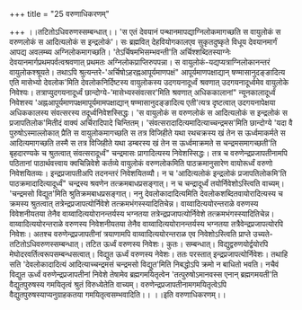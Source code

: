 +++
title = "25 वरुणाधिकरणम्"

+++
।।तटितोऽधिवरुणस्सम्बन्धात्।। 'स एतं देवयानं पन्थानमापद्याग्निलोकमागच्छति स वायुलोकं स वरुणलोकं स आदित्यलोकं स इन्द्रलोकं'। सः ब्रह्मवित् देहवियोगकालएव सुकृतदुष्कृते विधूय देवयानमार्गं आपद्य अवलम्ब्य अग्निलोकमागच्छति। 'तेऽर्चिषमभिसम्भवन्ती'ति अर्चिश्शब्दितस्याग्नेः देवयानमार्गप्रथमपर्वत्वश्रवणात् प्रथमतः अग्निलोकप्राप्तिरुपपन्ना। स वायुलोकं-यद्यप्यत्राग्निलोकानन्तरं वायुलोकश्श्रूयते। तथाऽपि श्रुत्यन्तरे-'अर्चिषोऽहरह्नआपूर्यमाणपक्षं" आपूर्यमाणपक्षाद्यान् षण्मासानुदङ्ङादित्य एति मासेभ्यो देवलोक'मिति देवलोकनिर्दिष्टस्य वायुलोकस्य उदगयनादूर्ध्वं श्रवणात् उदगयनादूर्ध्वमेव वायुलोके निवेश्यः। तत्राप्युदगयनादूर्ध्वं छान्दोग्ये-'मासेभ्यस्संवत्सर'मिति श्रवणात् अधिककालानां" न्यूनकालादूर्ध्वं निवेशस्य 'अह्नआपूर्यमाणपक्षमापूर्यमामपक्षाद्यान् षण्मासानुदङ्ङादित्य एती'त्यत्र दृष्टत्वात् उदगयनापेक्षया अधिककालस्य संवत्सरस्य तदूर्ध्वनिवेशस्सिद्धः। 'स वायुलोकं स वरुणलोकं स आदित्यलोकं स इन्द्रलोकं स प्रजापतिलोक'मितीदं वाक्यं अर्चिरादिपादे चिन्तितम्। 'संवत्सरादादित्यमादित्याच्चन्द्रमस'मिति छान्दोग्ये 'यदा वै पुरुषोऽस्माल्लोकात् प्रैति स वायुलोकमागच्छति स तत्र विजिहीते यथा रथचक्रस्य खं तेन स ऊर्ध्वमाकर्मते स आदित्यमागच्छति तस्मै स तत्र विजिहीते यथा डम्बरस्य खं तेन स ऊर्ध्वमाक्रमते स चन्द्रमसमागच्छती'ति बृहदारण्यके च श्रुतत्वात् संवत्सरादूर्ध्वं" चन्द्रमासः प्रागादित्यस्य निवेशस्सिद्धः। तत्र च वरुणेन्द्रप्रजापतीनामपि पठितानां पाठार्थवत्त्वाय क्वचिन्निवेशे कर्तव्ये वायुलोकं वरुणलोकमिति पाठक्रमानुसारेण वायोरूर्ध्वं वरुणो निवेशयितव्यः। इन्द्रप्रजापतीअपि तदनन्तरं निवेशयितव्यौ। न च 'आदित्यलोकं इन्द्रलोकं प्रजापतिलोकमि'ति पाठक्रमादादित्यादूर्ध्वं" चन्द्रस्य श्रवणेन तत्क्रमबाधप्रसङ्गात्। न च चन्द्रादूर्ध्वं तयोर्निवेशोऽस्त्विति वाच्यम्। 'चन्द्रमसो विद्युत'मिति श्रुतिक्रमबाधप्रसङ्गात्। ननु देवलोकादादित्यमिति देवलोकशब्दितवायोरादित्यस्य च क्रमस्य श्रुतत्वात् तत्रेन्द्रप्रजापत्योर्निवेशे तत्क्रमभंगस्स्यादितिचेन्न। वाय्वादित्ययोरन्तराळे वरुणस्य विवेशनीयतया तेनैव वाय्वादित्ययोरानन्तर्यस्य भग्नतया तत्रेन्द्रप्रजापत्योर्निवेशे तत्क्रमभंगस्स्यादितिचेन्न। वाय्वादित्ययोरन्तराळे वरुणस्य निवेशनीयतया तेनैव वाय्वादित्ययोरानन्तर्यस्य भग्नतया तत्रैवेन्द्रप्रजापत्योरपि निवेशः। अतश्च वरुणेन्द्रप्रजापतीनां त्रयाणामपि वाय्वादित्ययोरन्तराळ एव निवेशोऽस्त्विति प्राप्ते उच्यते- तटितोऽधिवरुणस्सम्बन्धात्। तटित ऊर्ध्वं वरुणस्य निवेशः। कुतः। सम्बन्धात्। विद्युद्वरुणयोर्द्वयोरपि मेघोदरवर्तित्वरूपसम्बन्धसत्वात्। विद्युत ऊर्ध्वं वरुणस्य नेवेशः। ततः परस्तात् इन्द्रप्रजापत्योर्निवेशः। तथाहि सति 'देवलोकादादित्यं आदित्याच्चन्द्रमसं चन्द्रमसो विद्युत'मिति निबद्धोऽपि क्रमो न बाधितो भवति। नचैवं विद्युत ऊर्ध्वं वरुणेन्द्रप्रजापतीनां निवेशे तेषामेव ब्रह्मगमयितृत्वेन 'तत्पुरुषोऽमानवस्स एनान् ब्रह्मगमयती'ति वैद्युतपुरुषस्य गमयितृत्वं श्रुतं विरुध्येतेति वाच्यम्। वरुणेन्द्रप्रजापतीनामगमयितृत्वेऽपि वैद्युतपुरुषस्याप्यनुग्राहकतया गमयितृत्वसम्भवादिति।। ।।इति वरुणाधिकरणम्।।